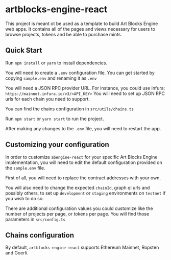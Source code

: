 # artblocks-engine-react

This project is meant ot be used as a template to build Art Blocks Engine web apps.
It contains all of the pages and views necessary for users to browse projects, tokens and be able to purchase mints.

## Quick Start

Run `npm install` or `yarn` to install dependencies.

You will need to create a `.env` configuration file. You can get started by copying `sample.env` and renaming it as `.env`

You will need a JSON RPC provider URL. 
For instance, you could use infura: `https://mainnet.infura.io/v3/<API_KEY>`
You will need to set up JSON RPC urls for each chain you need to support.

You can find the chains configuration in `src/utils/chains.ts`

Run `npm start` or `yarn start` to run the project.

After making any changes to the `.env` file, you will need to restart the app.

## Customizing your configuration

In order to customize `abengine-react` for your specific Art Blocks Engine implementation, you will need to edit the default configuration provided on the `sample.env` file.

First of all, you will need to replace the contract addresses with your own.

You will also need to change the expected `chainId`, graph ql urls and possibly others, to set up `development` or `staging` environments on `testnet` if you wish to do so.

There are additional configuration values you could customize like the number of projects per page, or tokens per page. You will find those parameters in `src/config.ts` 

## Chains configuration

By default, `artblocks-engine-react` supports Ethereum Mainnet, Ropsten and Goerli.
